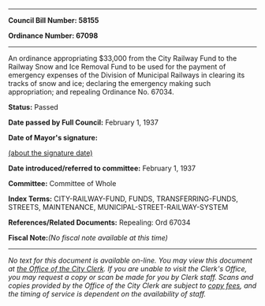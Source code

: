

********

**Council Bill Number: 58155**
   
**Ordinance Number: 67098**
********

 An ordinance appropriating $33,000 from the City Railway Fund to the Railway Snow and Ice Removal Fund to be used for the payment of emergency expenses of the Division of Municipal Railways in clearing its tracks of snow and ice; declaring the emergency making such appropriation; and repealing Ordinance No. 67034.

**Status:** Passed
   
**Date passed by Full Council:** February 1, 1937
   
**Date of Mayor's signature:**
   
[(about the signature date)](/~public/approvaldate.htm)
   
   
   
**Date introduced/referred to committee:** February 1, 1937
   
**Committee:** Committee of Whole
   
   
**Index Terms:** CITY-RAILWAY-FUND, FUNDS, TRANSFERRING-FUNDS, STREETS, MAINTENANCE, MUNICIPAL-STREET-RAILWAY-SYSTEM

**References/Related Documents:** Repealing: Ord 67034

**Fiscal Note:**_(No fiscal note available at this time)_
********

_No text for this document is available on-line. You may view this document at [the Office of the City Clerk](http://www.seattle.gov/leg/clerk/contactUs.htm). If you are unable to visit the Clerk's Office, you may request a copy or scan be made for you by Clerk staff. Scans and copies provided by the Office of the City Clerk are subject to [copy fees](http://clerk.seattle.gov/~public/clerkfees.htm), and the timing of service is dependent on the availability of staff._

